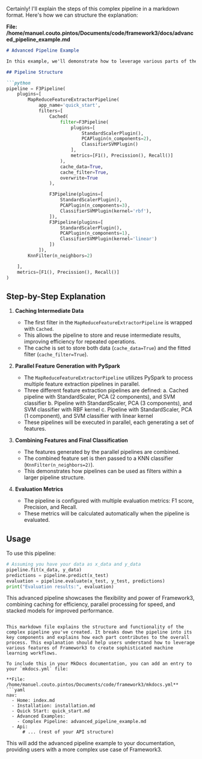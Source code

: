 Certainly! I'll explain the steps of this complex pipeline in a markdown format. Here's how we can structure the explanation:

**File: /home/manuel.couto.pintos/Documents/code/framework3/docs/advanced_pipeline_example.md**
```markdown
# Advanced Pipeline Example

In this example, we'll demonstrate how to leverage various parts of the Framework3 to create a sophisticated pipeline. This pipeline combines caching, parallel feature generation, and stacked classifiers.

## Pipeline Structure

```python
pipeline = F3Pipeline(
    plugins=[
        MapReduceFeatureExtractorPipeline(
            app_name='quick_start',
            filters=[
                Cached(
                    filter=F3Pipeline(
                        plugins=[
                            StandardScalerPlugin(),
                            PCAPlugin(n_components=2),
                            ClassifierSVMPlugin()
                        ],
                        metrics=[F1(), Precission(), Recall()]
                    ),
                    cache_data=True,
                    cache_filter=True,
                    overwrite=True
                ),

                F3Pipeline(plugins=[
                    StandardScalerPlugin(),
                    PCAPlugin(n_components=3),
                    ClassifierSVMPlugin(kernel='rbf'),
                ]),
                F3Pipeline(plugins=[
                    StandardScalerPlugin(),
                    PCAPlugin(n_components=1),
                    ClassifierSVMPlugin(kernel='linear')
                ])
            ]),
        KnnFilter(n_neighbors=2)

    ],
    metrics=[F1(), Precission(), Recall()]
)
```

## Step-by-Step Explanation

1. **Caching Intermediate Data**
   - The first filter in the `MapReduceFeatureExtractorPipeline` is wrapped with `Cached`.
   - This allows the pipeline to store and reuse intermediate results, improving efficiency for repeated operations.
   - The cache is set to store both data (`cache_data=True`) and the fitted filter (`cache_filter=True`).

2. **Parallel Feature Generation with PySpark**
   - The `MapReduceFeatureExtractorPipeline` utilizes PySpark to process multiple feature extraction pipelines in parallel.
   - Three different feature extraction pipelines are defined:
     a. Cached pipeline with StandardScaler, PCA (2 components), and SVM classifier
     b. Pipeline with StandardScaler, PCA (3 components), and SVM classifier with RBF kernel
     c. Pipeline with StandardScaler, PCA (1 component), and SVM classifier with linear kernel
   - These pipelines will be executed in parallel, each generating a set of features.

3. **Combining Features and Final Classification**
   - The features generated by the parallel pipelines are combined.
   - The combined feature set is then passed to a KNN classifier (`KnnFilter(n_neighbors=2)`).
   - This demonstrates how pipelines can be used as filters within a larger pipeline structure.

4. **Evaluation Metrics**
   - The pipeline is configured with multiple evaluation metrics: F1 score, Precision, and Recall.
   - These metrics will be calculated automatically when the pipeline is evaluated.

## Usage

To use this pipeline:

```python
# Assuming you have your data as x_data and y_data
pipeline.fit(x_data, y_data)
predictions = pipeline.predict(x_test)
evaluation = pipeline.evaluate(x_test, y_test, predictions)
print("Evaluation results:", evaluation)
```

This advanced pipeline showcases the flexibility and power of Framework3, combining caching for efficiency, parallel processing for speed, and stacked models for improved performance.
```

This markdown file explains the structure and functionality of the complex pipeline you've created. It breaks down the pipeline into its key components and explains how each part contributes to the overall process. This explanation should help users understand how to leverage various features of Framework3 to create sophisticated machine learning workflows.

To include this in your MkDocs documentation, you can add an entry to your `mkdocs.yml` file:

**File: /home/manuel.couto.pintos/Documents/code/framework3/mkdocs.yml**
```yaml
nav:
  - Home: index.md
  - Installation: installation.md
  - Quick Start: quick_start.md
  - Advanced Examples:
    - Complex Pipeline: advanced_pipeline_example.md
  - Api:
      # ... (rest of your API structure)
```

This will add the advanced pipeline example to your documentation, providing users with a more complex use case of Framework3.
